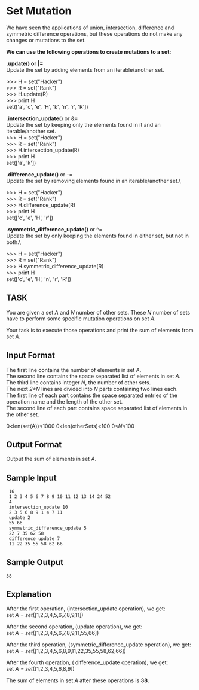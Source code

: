 # Set Mutation

We have seen the applications of union, intersection, difference and symmetric difference operations, but these operations do not make any changes or mutations to the set.

**We can use the following operations to create mutations to a set:**

**.update() or |=**\
Update the set by adding elements from an iterable/another set.

\>\>\> H = set("Hacker")\
\>\>\> R = set("Rank")\
\>\>\> H.update(R)\
\>\>\> print H\
set\(\['a', 'c', 'e', 'H', 'k', 'n', 'r', 'R'\]\)

**.intersection_update()** or &= \
Update the set by keeping only the elements found in it and an iterable/another set.\
\>\>\> H = set("Hacker")\
\>\>\> R = set("Rank")\
\>\>\> H.intersection_update(R)\
\>\>\> print H\
set\(\['a', 'k'\]\)

**.difference_update()** or -=\
Update the set by removing elements found in an iterable/another set.\

\>\>\> H = set("Hacker")\
\>\>\> R = set("Rank")\
\>\>\> H.difference_update(R)\
\>\>\> print H\
set\(\['c', 'e', 'H', 'r'\]\)

**.symmetric_difference_update()** or ^=\
Update the set by only keeping the elements found in either set, but not in both.\

\>\>\> H = set("Hacker")\
\>\>\> R = set("Rank")\
\>\>\> H.symmetric_difference_update(R)\
\>\>\> print H\
set\(\['c', 'e', 'H', 'n', 'r', 'R'\]\)
## TASK
You are given a set _A_ and _N_ number of other sets. These _N_ number of sets have to perform some specific mutation operations on set _A_.

Your task is to execute those operations and print the sum of elements from set _A_.

## Input Format

The first line contains the number of elements in set _A_.\
The second line contains the space separated list of elements in set _A_.\
The third line contains integer _N_, the number of other sets.\
The next _2*N_ lines are divided into _N_ parts containing two lines each.\
The first line of each part contains the space separated entries of the operation name and the length of the other set.\
The second line of each part contains space separated list of elements in the other set.

0\<len(set(A))\<1000
0\<len(otherSets)\<100 
0<_N_<100

## Output Format

Output the sum of elements in set _A_.

## Sample Input
```
 16
 1 2 3 4 5 6 7 8 9 10 11 12 13 14 24 52
 4
 intersection_update 10
 2 3 5 6 8 9 1 4 7 11
 update 2
 55 66
 symmetric_difference_update 5
 22 7 35 62 58
 difference_update 7
 11 22 35 55 58 62 66
```
## Sample Output
```
38
```
## Explanation
After the first operation, (intersection_update operation), we get:\
set _A = set_\(\[1,2,3,4,5,6,7,8,9,11\]\)

After the second operation, (update operation), we get:\
set _A = set_\(\[1,2,3,4,5,6,7,8,9,11,55,66\]\)

After the third operation, (symmetric_difference_update operation), we get:\
set _A = set_\(\[1,2,3,4,5,6,8,9,11,22,35,55,58,62,66\]\)

After the fourth operation, ( difference_update operation), we get:\
set _A = set_\(\[1,2,3,4,5,6,8,9\]\)

The sum of elements in set _A_ after these operations is **38**.
